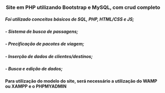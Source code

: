 <h3 align="center">Site em PHP utilizando Bootstrap e MySQL, com crud completo</h3>
<h5>Foi utilizado conceitos básicos de SQL, PHP, HTML/CSS e JS;</h5>
<h5>- Sistema de busca de passagens;</h5>
<h5>- Precificação de pacotes de viagem;</h5>
<h5>- Inserção de dados de clientes/destinos;</h5>
<h5>- Busca e edição de dados;</h5>
<h4>Para utilização do modelo do site, será necessário a utilização do WAMP ou XAMPP e o PHPMYADMIN</h4>
